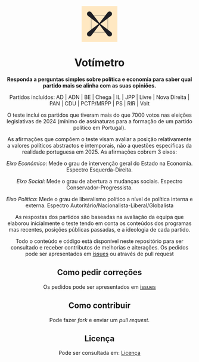 <div align="center">

<img src="src/images/favicon/favicon-96x96.png" align="center"/>

# Votímetro

**Responda a perguntas simples sobre política e economia para saber qual partido mais se alinha com as suas opiniões.**

Partidos incluídos: AD | ADN | BE | Chega | IL | JPP | Livre | Nova Direita | PAN | CDU | PCTP/MRPP | PS | RIR | Volt

O teste inclui os partidos que tiveram mais do que 7000 votos nas eleições legislativas de 2024 (mínimo de assinaturas para a formação de um partido político em Portugal).

As afirmações que compõem o teste visam avaliar a posição relativamente a valores políticos abstractos e intemporais, não a questões especificas da realidade portuguesa em 2025. As afirmações cobrem 3 eixos:

*Eixo Económico*: Mede o grau de intervenção geral do Estado na Economia. Espectro Esquerda-Direita.

*Eixo Social*: Mede o grau de abertura a mudanças sociais. Espectro Conservador-Progressista.

*Eixo Político*: Mede o grau de liberalismo político a nível de política interna e externa. Espectro Autoritário/Nacionalista-Liberal/Globalista

</div>

<div align="center">

As respostas dos partidos são baseadas na avaliação da equipa que elaborou inicialmente o teste tendo em conta os conteúdos dos programas mas recentes, posições públicas passadas, e a ideologia de cada partido.

Todo o conteúdo e código está disponível neste repositório para ser consultado e receber contributos de melhorias e alterações. Os pedidos pode ser apresentados em [issues](https://github.com/votimetro/webapp/issues) ou através de pull request

## Como pedir correções

Os pedidos pode ser apresentados em [issues](https://github.com/votimetro/webapp/issues)

## Como contribuir

Pode fazer _fork_ e enviar um _pull request_.

## Licença

Pode ser consultada em: [Licença](LICENSE)
